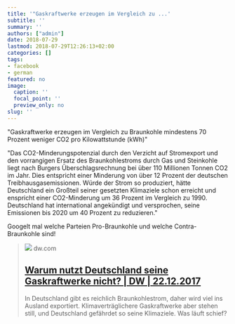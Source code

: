 ```yaml
---
title: '"Gaskraftwerke erzeugen im Vergleich zu ...'
subtitle: ''
summary: ''
authors: ["admin"]
date: 2018-07-29
lastmod: 2018-07-29T12:26:13+02:00
categories: []
tags:
- facebook
- german
featured: no
image:
  caption: ''
  focal_point: ''
  preview_only: no
slug: ''
---
```

"Gaskraftwerke erzeugen im Vergleich zu Braunkohle mindestens 70 Prozent weniger CO2 pro Kilowattstunde (kWh)"

"Das CO2-Minderungspotenzial durch den Verzicht auf Stromexport und den vorrangigen Ersatz des Braunkohlestroms durch Gas und Steinkohle liegt nach Burgers Überschlagsrechnung bei über 110 Millionen Tonnen CO2 im Jahr.
Dies entspricht einer Minderung von über 12 Prozent der deutschen Treibhausgasemissionen. Würde der Strom so produziert, hätte Deutschland ein Großteil seiner gesetzten Klimaziele schon erreicht und enspricht einer CO2-Minderung um 36 Prozent im Vergleich zu 1990.
Deutschland hat international angekündigt und versprochen, seine Emissionen bis 2020 um 40 Prozent zu reduzieren."

Googelt mal welche Parteien Pro-Braunkohle und welche Contra-Braunkohle sind!
> [![](https://static.dw.com/image/40266939_6.jpg)](https://www.dw.com/de/warum-nutzt-deutschland-seine-gaskraftwerke-nicht-kohlekraft-strommarkt-klimaziele-co2-preis/a-41892504)
> dw.com
> ## [Warum nutzt Deutschland seine Gaskraftwerke nicht? | DW | 22.12.2017](https://www.dw.com/de/warum-nutzt-deutschland-seine-gaskraftwerke-nicht-kohlekraft-strommarkt-klimaziele-co2-preis/a-41892504)
>
>In Deutschland gibt es reichlich Braunkohlestrom, daher wird viel ins Ausland exportiert. Klimaverträglichere Gaskraftwerke aber stehen still, und Deutschland gefährdet so seine Klimaziele. Was läuft schief? 


